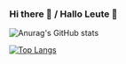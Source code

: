 ### Hi there 👋 / Hallo Leute 👋

<!--
**kyeongseoJ/kyeongseoJ** is a ✨ _special_ ✨ repository because its `README.md` (this file) appears on your GitHub profile.

Here are some ideas to get you started:

- 🔭 I’m currently working on ...
- 🌱 I’m currently learning ...
- 👯 I’m looking to collaborate on ...
- 🤔 I’m looking for help with ...
- 💬 Ask me about ...
- 📫 How to reach me: ...
- 😄 Pronouns: ...
- ⚡ Fun fact: ...
-->
<!-- 방문자 카운팅 -->
<!-- [![Hits](https://hits.seeyoufarm.com/api/count/incr/badge.svg?url=https%3A%2F%2Fgithub.com%2FkyeongseoJ%2FkyeongseoJ&count_bg=%23FF8125&title_bg=%23191004&icon=&icon_color=%23E7E7E7&title=hits&edge_flat=false)](https://hits.seeyoufarm.com)
 -->
 
<!-- 등급표 표출  -->
<!-- [![Anurag's GitHub stats](https://github-readme-stats.vercel.app/api?username=kyeongseoJ)](https://github.com/kyeongseoJ/github-readme-stats) -->
![Anurag's GitHub stats](https://github-readme-stats.vercel.app/api?username=kyeongseoJ&show_icons=true&theme=codeSTACKr&count_private=true)
<!-- 사용언어 -->
[![Top Langs](https://github-readme-stats.vercel.app/api/top-langs/?username=kyeongseoJ&layout=compact&theme=codeSTACKr&langs_count=8)](https://github.com/kyeongseoJ/kyeongseoJ)
<!-- 레포카드 추가 생성 디자인 -->
<!-- [![Readme Card](https://github-readme-stats.vercel.app/api/pin/?username=kyeongseoJ&repo=kyeongseoJ&theme=codeSTACKr)](https://github.com/anuraghazra/github-readme-stats) -->
